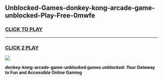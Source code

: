 
## Unblocked-Games-donkey-kong-arcade-game-unblocked-Play-Free-0mwfe
<h3>
<a href="https://premium76.site?title=donkey-kong-arcade-game-unblocked&ref=10A">CLICK TO PLAY</a></h3>
<hr>

<h3>
<a href="https://premium76.site?title=donkey-kong-arcade-game-unblocked&ref=10A">CLICK 2 PLAY</a>
  
</h3>

<a href="https://premium76.site?title=donkey-kong-arcade-game-unblocked&ref=10A"><img src="https://clearcache.store/games.png"></a>


**donkey-kong-arcade-game-unblocked games unblocked: Your Gateway to Fun and Accessible Online Gaming**

